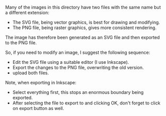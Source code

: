 Many of the images in this directory have two files with the same name but a different extension:

* The SVG file, being vector graphics, is best for drawing and modifying.
* The PNG file, being raster graphics, gives more consistent rendering.

The image has therefore been generated as an SVG file and then exported to the PNG file.

So, if you need to modify an image, I suggest the following sequence:

* Edit the SVG file using a suitable editor (I use Inkscape).
* Export the changes to the PNG file, overwriting the old version.
* upload both files.

Note, when exporting in Inkscape:
* Select everything first, this stops an enormous boundary being exported.
* After selecting the file to export to and clicking OK, don't forget to click on export button as well.

